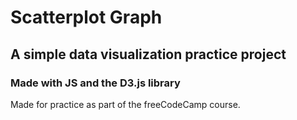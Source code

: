 # Scatterplot Graph

## A simple data visualization practice project
### Made with JS and the D3.js library

Made for practice as part of the freeCodeCamp course.